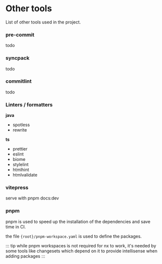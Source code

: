 # Other tools

List of other tools used in the project.

### pre-commit

todo

### syncpack

todo

### commitlint

todo

### Linters / formatters

**java**
- spotless
- rewrite

**ts**
- prettier
- eslint
- biome
- stylelint
- htmlhint
- htmlvalidate

### vitepress

serve with pnpm docs:dev

### pnpm

pnpm is used to speed up the installation of the dependencies and save time
in CI.

the file `{root}/pnpm-workspace.yaml` is used to define the packages.

::: tip
while pnpm workspaces is not required for nx to work, it's needed by some tools
like changesets which depend on it to provide intellisense when adding packages
:::
